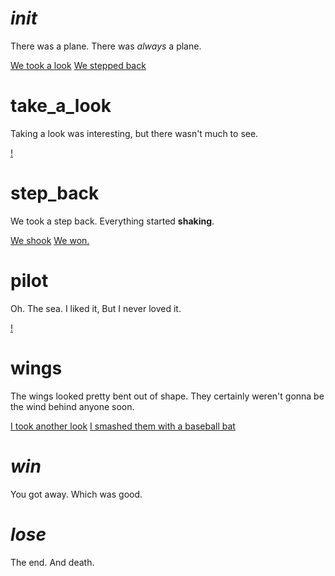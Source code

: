 # _init_
There was a plane.
There was *always* a plane.

[We took a look](take_a_look)
[We stepped back](step_back)

# take_a_look
Taking a look was interesting, but there wasn't much to see.

[!](!)

# step_back
We took a step back.
Everything started **shaking**.

[We shook](!)
[We won.](_win_)

# pilot
Oh. The sea.
I liked it,
But I never loved it.

[!](!)

# wings
The wings looked pretty bent out of shape.
They certainly weren't gonna be the wind behind anyone soon.

[I took another look](_init_)
[I smashed them with a baseball bat](_close_)

# _win_
You got away.
Which was good.

# _lose_
The end. And death.
